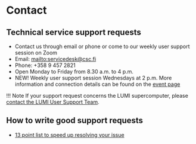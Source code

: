 # Contact

## Technical service support requests

* Contact us through email or phone or come to our weekly user support session on Zoom
* Email: <mailto:servicedesk@csc.fi>
* Phone: +358 9 457 2821
* Open Monday to Friday from 8.30 a.m. to 4 p.m.
* NEW! Weekly user support session Wednesdays at 2 p.m. More information and connection details can be found on the [event page](https://ssl.eventilla.com/event/PP4WB)

!!! Note
    If your support request concerns the LUMI supercomputer, please [contact the LUMI User Support Team](https://docs.lumi-supercomputer.eu/helpdesk/).

## How to write good support requests
* [13 point list to speed up resolving your issue](./support-howto.md)

